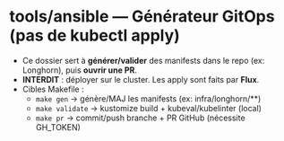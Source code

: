 # tools/ansible — Générateur GitOps (pas de kubectl apply)
- Ce dossier sert à **générer/valider** des manifests dans le repo (ex: Longhorn), puis **ouvrir une PR**.
- **INTERDIT** : déployer sur le cluster. Les apply sont faits par **Flux**.
- Cibles Makefile :
  - `make gen`      → génère/MAJ les manifests (ex: infra/longhorn/**)
  - `make validate` → kustomize build + kubeval/kubelinter (local)
  - `make pr`       → commit/push branche + PR GitHub (nécessite GH_TOKEN)
